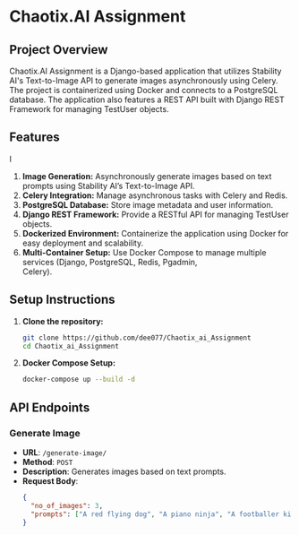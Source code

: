 # Chaotix.AI Assignment

## Project Overview
Chaotix.AI Assignment is a Django-based application that utilizes Stability AI's Text-to-Image API to generate images asynchronously using Celery. The project is containerized using Docker and connects to a PostgreSQL database. The application also features a REST API built with Django REST Framework for managing TestUser objects.

## Features
I
1. **Image Generation:** Asynchronously generate images based on text prompts using Stability AI’s Text-to-Image API.
2. **Celery Integration:** Manage asynchronous tasks with Celery and Redis.
3. **PostgreSQL Database:** Store image metadata and user information.
4. **Django REST Framework:** Provide a RESTful API for managing TestUser objects.
5. **Dockerized Environment:** Containerize the application using Docker for easy deployment and scalability.
6. **Multi-Container Setup:** Use Docker Compose to manage multiple services (Django, PostgreSQL, Redis, Pgadmin,       
   Celery).

## Setup Instructions

1. **Clone the repository:**
   ```bash
   git clone https://github.com/dee077/Chaotix_ai_Assignment
   cd Chaotix_ai_Assignment
   ```
2. **Docker Compose Setup:**
   ```bash
   docker-compose up --build -d
   ```

## API Endpoints

### Generate Image
- **URL**: `/generate-image/`
- **Method**: `POST`
- **Description**: Generates images based on text prompts.
- **Request Body**:
  ```json
  {
    "no_of_images": 3,
    "prompts": ["A red flying dog", "A piano ninja", "A footballer kid"]
  }
  ```

